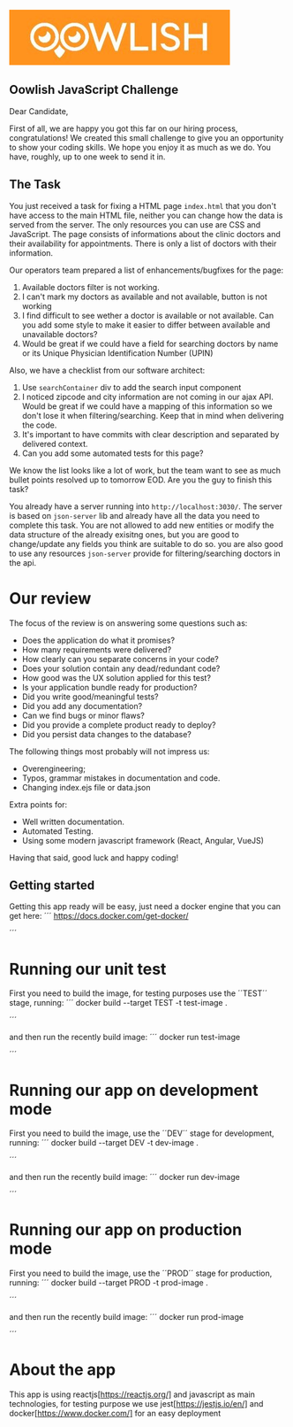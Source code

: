 ![Oowlish Logo](oowlish.jpg)

## Oowlish JavaScript Challenge

Dear Candidate,

First of all, we are happy you got this far on our hiring process, congratulations! We created this small challenge to give you an opportunity to show your coding skills. We hope you enjoy it as much as we do. You have, roughly, up to one week to send it in.

## The Task

You just received a task for fixing a HTML page `index.html` that you don't have access to the main HTML file, neither you can change how the data is served from the server. The only resources you can use are CSS and JavaScript. The page consists of informations about the clinic doctors and their availability for appointments. There is only a list of doctors with their information.

Our operators team prepared a list of enhancements/bugfixes for the page:

1. Available doctors filter is not working.
2. I can't mark my doctors as available and not available, button is not working
3. I find difficult to see wether a doctor is available or not available. Can you add some style to make it easier to differ between available and unavailable doctors?
4. Would be great if we could have a field for searching doctors by name or its Unique Physician Identification Number (UPIN)

Also, we have a checklist from our software architect:

1. Use `searchContainer` div to add the search input component
2. I noticed zipcode and city information are not coming in our ajax API. Would be great if we could have a mapping of this information so we don't lose it when filtering/searching. Keep that in mind when delivering the code.
3. It's important to have commits with clear description and separated by delivered context.
4. Can you add some automated tests for this page?

We know the list looks like a lot of work, but the team want to see as much bullet points resolved up to tomorrow EOD. Are you the guy to finish this task?

You already have a server running into `http://localhost:3030/`. The server is based on `json-server` lib and already have all the data you need to complete this task. You are not allowed to add new entities or modify the data structure of the already exisitng ones, but you are good to change/update any fields you think are suitable to do so. you are also good to use any resources `json-server` provide for filtering/searching doctors in the api.

# Our review

The focus of the review is on answering some questions such as:

- Does the application do what it promises?
- How many requirements were delivered?
- How clearly can you separate concerns in your code?
- Does your solution contain any dead/redundant code?
- How good was the UX solution applied for this test?
- Is your application bundle ready for production?
- Did you write good/meaningful tests?
- Did you add any documentation?
- Can we find bugs or minor flaws?
- Did you provide a complete product ready to deploy?
- Did you persist data changes to the database?

The following things most probably will not impress us:

- Overengineering;
- Typos, grammar mistakes in documentation and code.
- Changing index.ejs file or data.json

Extra points for:

- Well written documentation.
- Automated Testing.
- Using some modern javascript framework (React, Angular, VueJS)

Having that said, good luck and happy coding!

## Getting started

Getting this app ready will be easy, just need a docker engine that you can get here:
´´´
<https://docs.docker.com/get-docker/>

´´´

# Running our unit test

First you need to build the image, for testing purposes use the ´´TEST´´ stage, running:
´´´
docker build --target TEST -t test-image .

´´´

and then run the recently build image:
´´´
docker run test-image

´´´

# Running our app on development mode

First you need to build the image, use the ´´DEV´´ stage for development, running:
´´´
docker build --target DEV -t dev-image .

´´´

and then run the recently build image:
´´´
docker run dev-image

´´´

# Running our app on production mode

First you need to build the image, use the ´´PROD´´ stage for production, running:
´´´
docker build --target PROD -t prod-image .

´´´

and then run the recently build image:
´´´
docker run prod-image

´´´

# About the app

This app is using reactjs[https://reactjs.org/] and javascript as main technologies, for testing purpose we use jest[https://jestjs.io/en/] and docker[https://www.docker.com/] for an easy deployment
